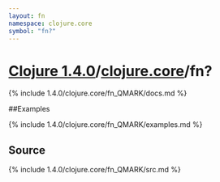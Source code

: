 ```yaml
---
layout: fn
namespace: clojure.core
symbol: "fn?"
---
```


# [Clojure 1.4.0](../../)/[clojure.core](../)/fn?

{% include 1.4.0/clojure.core/fn_QMARK/docs.md %}

##Examples

{% include 1.4.0/clojure.core/fn_QMARK/examples.md %}
## Source
{% include 1.4.0/clojure.core/fn_QMARK/src.md %}

